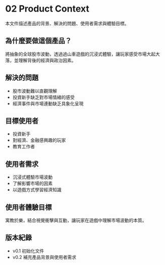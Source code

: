 # 02 Product Context

本文件描述產品的背景、解決的問題、使用者需求與體驗目標。

## 為什麼要做這個產品？
將抽象的全球股市波動，透過過山車遊戲的沉浸式體驗，讓玩家感受市場大起大落，並理解背後的經濟與政治因素。

## 解決的問題
- 股市波動難以直觀理解
- 投資新手缺乏對市場情緒的感受
- 經濟事件與市場連動缺乏具象化呈現

## 目標使用者
- 投資新手
- 對經濟、金融感興趣的玩家
- 教育工作者

## 使用者需求
- 沉浸式體驗市場波動
- 了解影響市場的因素
- 以遊戲方式學習經濟知識

## 使用者體驗目標
寓教於樂，結合視覺衝擊與互動，讓玩家在遊戲中理解市場波動的本質。

## 版本紀錄
- v0.1 初始化文件
- v0.2 補充產品背景與使用者需求
